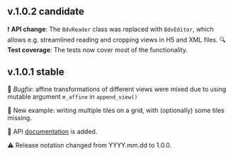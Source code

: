 ## v.1.0.2 candidate
:exclamation: **API change**: The `BdvReader` class was replaced with `BdvEditor`, which allows e.g. streamlined reading and cropping views in H5 and XML files.
:mag: **Test coverage**: The tests now cover most of the functionality.

## v.1.0.1 stable
:bug: *Bugfix*: affine transformations of different views were mixed due to using mutable argument `m_affine` in `append_view()`

:gem: New example: writing multiple tiles on a grid, with (optionally) some tiles missing.

:book: API [documentation](https://nvladimus.github.io/npy2bdv/) is added.

:warning: Release notation changed from YYYY.mm.dd to 1.0.0.